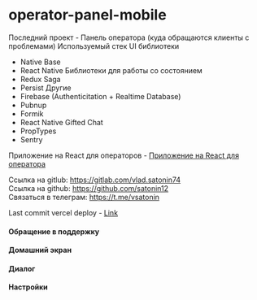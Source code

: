# operator-panel-mobile

Последний проект - Панель оператора (куда обращаются клиенты с проблемами)
Используемый стек 
UI библиотеки
- Native Base
- React Native
Библиотеки для работы со состоянием
- Redux Saga
- Persist
Другие
- Firebase (Authenticitation + Realtime Database)
- Pubnup
- Formik
- React Native Gifted Chat
- PropTypes
- Sentry

Приложение на React для операторов - [Приложение на React для оператора](https://github.com/satonin12/operator-panel)

Ссылка на gitlub: https://gitlab.com/vlad.satonin74
<br />
Ссылка на github: https://github.com/satonin12
<br />
Связаться в телеграм: https://t.me/vsatonin
<br />

Last commit vercel deploy - [Link](https://internship-vsatonin-9nxnjt0rd-satonin12.vercel.app)

#### Обращение в поддержку


#### Домашний экран


#### Диалог


#### Настройки

